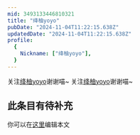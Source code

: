 ```yaml
---
mid: 3493133446810321
title: "绛柚yoyo"
pubDate: "2024-11-04T11:22:15.638Z"
updatedDate: "2024-11-04T11:22:15.638Z"
profile:
  {
    Nickname: ["绛柚yoyo"],
  }
---
```


关注[绛柚yoyo](https://space.bilibili.com/3493133446810321)谢谢喵~ 关注[绛柚yoyo](https://space.bilibili.com/3493133446810321)谢谢喵~

## 此条目有待补充
你可以在[这里](https://github.com/Yuhanawa/VTuber.ICU-Content/edit/master/v/绛柚yoyo/index.md)编辑本文
